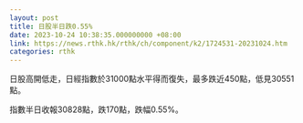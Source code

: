 ```yaml
---
layout: post
title: 日股半日跌0.55%
date: 2023-10-24 10:38:35.000000000 +08:00
link: https://news.rthk.hk/rthk/ch/component/k2/1724531-20231024.htm
categories: rthk
---
```


日股高開低走，日經指數於31000點水平得而復失，最多跌近450點，低見30551點。

指數半日收報30828點，跌170點，跌幅0.55%。
